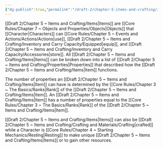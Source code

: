 ```yaml
---
{"dg-publish":true,"permalink":"/draft-2/chapter-5-items-and-crafting/items/"}
---
```


[[Draft 2/Chapter 5 ~ Items and Crafting/Items\|Items]] are [[Core Rules/Chapter 7 ~ Objects and Properties/Objects\|Objects]] that [[Character\|Characters]] can [[Core Rules/Chapter 5 ~ Events and Actions/Actions/Actions\|use]], [[Draft 2/Chapter 5 ~ Items and Crafting/Inventory and Carry Capacity/Equipped\|equip]], and [[Draft 2/Chapter 5 ~ Items and Crafting/Inventory and Carry Capacity/Accessories\|store]]. All [[Draft 2/Chapter 5 ~ Items and Crafting/Items\|Items]] can be broken down into a list of [[Draft 2/Chapter 5 ~ Items and Crafting/Properties\|Properties]] that described how the [[Draft 2/Chapter 5 ~ Items and Crafting/Items\|Item]] functions. 

The number of properties an [[Draft 2/Chapter 5 ~ Items and Crafting/Items\|Item]] can have is determined by the [[Core Rules/Chapter 3 ~ The Basics/Ranks\|Rank]] of the [[Draft 2/Chapter 5 ~ Items and Crafting/Items\|Item]]. An [[Draft 2/Chapter 5 ~ Items and Crafting/Items\|Item]] has a number of properties equal to the [[Core Rules/Chapter 3 ~ The Basics/Ranks\|Rank]] of the [[Draft 2/Chapter 5 ~ Items and Crafting/Items\|Item]].

[[Draft 2/Chapter 5 ~ Items and Crafting/Items\|Items]] can also be [[Draft 2/Chapter 5 ~ Items and Crafting/Crafting and Materials/Crafting\|crafted]] while a Character is [[Core Rules/Chapter 4 ~ Starting Mechanics/Resting\|Resting]] to make unique [[Draft 2/Chapter 5 ~ Items and Crafting/Items\|Items]] or to gain other resources.
